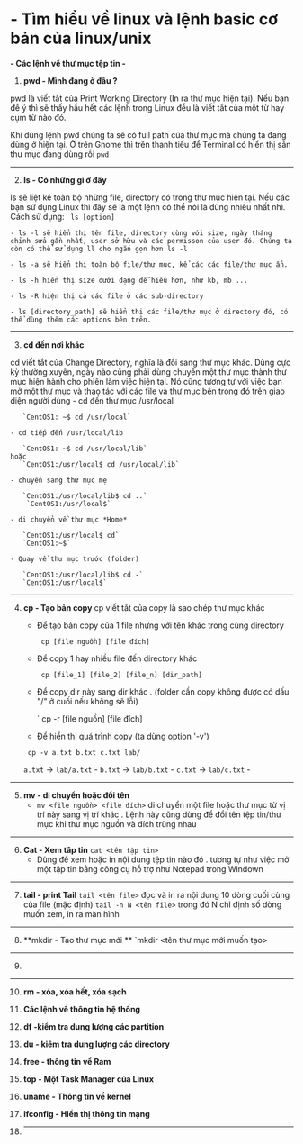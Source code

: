 # -  Tìm hiểu về linux và lệnh basic cơ bản của linux/unix

 **- Các lệnh về thư mục tệp tin -**
  1. **pwd - Mình đang ở đâu ?**

   pwd là viết tắt của Print Working Directory (In ra thư mục hiện tại). Nếu bạn để ý thì sẽ thấy hầu hết các lệnh trong Linux đều là viết tắt của một từ hay cụm từ nào đó.

   Khi dùng lệnh pwd chúng ta sẽ có full path của thư mục mà chúng ta đang dùng ở hiện tại. Ở trên Gnome thì trên thanh tiêu đề Terminal có hiển thị sẵn thư mục đang dùng rồi
    `pwd`

---
  2. **ls - Có những gì ở đây**

  ls sẽ liệt kê toàn bộ những file, directory có trong thư mục hiện tại. Nếu các bạn sử dụng Linux thì đây sẽ là một lệnh có thể nói là dùng nhiều nhất nhì. Cách sử dụng:
  ` ls [option]`

    - ls -l sẽ hiển thị tên file, directory cùng với size, ngày tháng chỉnh sửa gần nhất, user sở hữu và các permisson của user đó. Chúng ta còn có thể sử dụng ll cho ngắn gọn hơn ls -l

    - ls -a sẽ hiển thị toàn bộ file/thư mục, kể các các file/thư mục ẩn.

    - ls -h hiển thị size dưới dạng dễ hiểu hơn, như kb, mb ...

    - ls -R hiện thị cả các file ở các sub-directory

    - ls [directory_path] sẽ hiển thị các file/thư mục ở directory đó, có thể dùng thêm các options bên trên.
---
  3. **cd đến nơi khác**

  cd viết tắt của Change Directory, nghĩa là đổi sang thư mục khác. Dùng cực kỳ thường xuyên, ngày nào cũng phải dùng 
  chuyển một thư mục thành thư mục hiện hành cho phiên làm việc hiện tại. Nó cũng tương tự với việc bạn mở một thư mục và thao tác với các file và thư mục bên trong đó trên giao diện người dùng
    - cd đến thư mục /usr/local

       `CentOS1: ~$ cd /usr/local`

    - cd tiếp đến /usr/local/lib

       `CentOS1: ~$ cd /usr/local/lib`
    hoặc
       `CentOS1:/usr/local$ cd /usr/local/lib`

    - chuyển sang thư mục mẹ

       `CentOS1:/usr/local/lib$ cd ..`
        `CentOS1:/usr/local$`

    - di chuyển về thư mục *Home*

       `CentOS1:/usr/local$ cd`
       `CentOS1:~$`

    - Quay về thư mục trước (folder)

       `CentOS1:/usr/local/lib$ cd -`
       `CentOS1:/usr/local$`   
  ---      
  4. **cp - Tạo bản copy**
  cp viết tắt của copy là sao chép thư mục khác
     - Để tạo bản copy của 1 file nhưng với tên khác trong cùng directory

       ` cp [file nguồn] [file đích]`

     - Để copy 1 hay nhiều file đến directory khác

       ` cp [file_1] [file_2] [file_n] [dir_path]`

     - Để copy dir này sang dir khác . (folder cần copy không được có dấu "/" ở cuối nếu không sẽ lỗi) 
      
       ` cp -r [file nguồn] [file đích]

      - Để hiển thị quá trình copy (ta dùng option '-v')

       ` cp -v a.txt b.txt c.txt lab/`
      
       `a.txt` -> `lab/a.txt` -
       `b.txt` -> `lab/b.txt` -
       `c.txt` -> `lab/c.txt` -
---
  5. **mv - di chuyển hoặc đổi tên**
	  -  `mv <file nguồn> <file đích>`  di chuyển một file hoặc thư mục từ vị trí này sang vị trí khác . Lệnh này cũng dùng để đổi tên tệp tin/thư mục khi thư mục nguồn và đích trùng nhau
	  
---
  6. **Cat - Xem tâp tin**
	  `cat <tên tập tin> `
	  - Dùng để xem hoặc in nội dung tệp tin nào đó . tương tự như việc mở một tập tin bằng công cụ hỗ trợ như Notepad trong Windown
 ---
 
  7. **tail - print Tail**
	  `tail <tên file>` đọc và in ra nội dung 10 dòng cuối cùng của file (mặc định)
	  `tail -n N <tên file>` trong đó N chỉ định số dòng muốn xem, in ra màn hình
---
  8. **mkdir - Tạo thư mục mới **
	  `mkdir <tên thư mục mới muốn tạo> 
  ---
  9.
  ---
  10. **rm - xóa, xóa hết, xóa sạch**
	  
  11. **Các lệnh về thông tin hệ thống**

  12. **df -kiểm tra dung lượng các partition**
  13. **du - kiểm tra dung lượng các directory**
  14. **free - thông tin về Ram**
  15. **top - Một Task Manager của Linux**
  16. **uname - Thông tin về kernel**
  17. **ifconfig - Hiển thị thông tin mạng**
  18. ** **
<!--stackedit_data:
eyJoaXN0b3J5IjpbMTk3NjQ4MTU2Niw4NDA0ODI2NTQsMTI0Nj
UwNTE3MCwtMTYwODIwMDYxMSwtNjQ3NjU1MTYxXX0=
-->